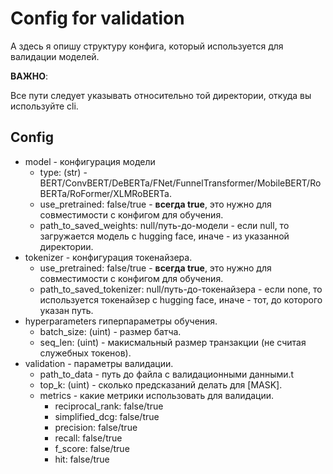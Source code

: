 # Config for validation

А здесь я опишу структуру конфига, который используется для валидации моделей.

**ВАЖНО**:

Все пути следует указывать относительно той директории, откуда вы используйте cli.

## Config

- model - конфигурация модели
  - type: (str) - BERT/ConvBERT/DeBERTa/FNet/FunnelTransformer/MobileBERT/RoBERTa/RoFormer/XLMRoBERTa.
  - use_pretrained: false/true - **всегда true**, это нужно для совместимости с конфигом для обучения.
  - path_to_saved_weights: null/путь-до-модели - если null, то загружается модель с hugging face, иначе - из указанной          директории.
- tokenizer - конфигурация токенайзера.
  - use_pretrained: false/true - **всегда true**, это нужно для совместимости с конфигом для обучения.
  - path_to_saved_tokenizer: null/путь-до-токенайзера - если none, то используется токенайзер с hugging face, иначе - тот, до которого указан путь.
- hyperparameters гиперпараметры обучения.
  - batch_size: (uint) - размер батча.
  - seq_len: (uint) - макисмальный размер транзакции (не считая служебных токенов).
 - validation - параметры валидации.
   - path_to_data - путь до файла с валидационными данными.t
   - top_k: (uint) - сколько предсказаний делать для [MASK].
   - metrics - какие метрики использовать для валидации.
     - reciprocal_rank: false/true
     - simplified_dcg: false/true
     - precision: false/true
     - recall: false/true
     - f_score: false/true
     - hit: false/true